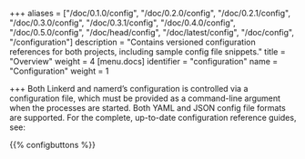 +++
aliases = ["/doc/0.1.0/config", "/doc/0.2.0/config", "/doc/0.2.1/config", "/doc/0.3.0/config", "/doc/0.3.1/config", "/doc/0.4.0/config", "/doc/0.5.0/config", "/doc/head/config", "/doc/latest/config", "/doc/config", "/configuration"]
description = "Contains versioned configuration references for both projects, including sample config file snippets."
title = "Overview"
weight = 4
[menu.docs]
identifier = "configuration"
name = "Configuration"
weight = 1

+++
Both Linkerd and namerd’s configuration is controlled via a configuration file,
which must be provided as a command-line argument when the processes are
started. Both YAML and JSON config file formats are supported. For the complete,
up-to-date configuration reference guides, see:

{{% configbuttons %}}